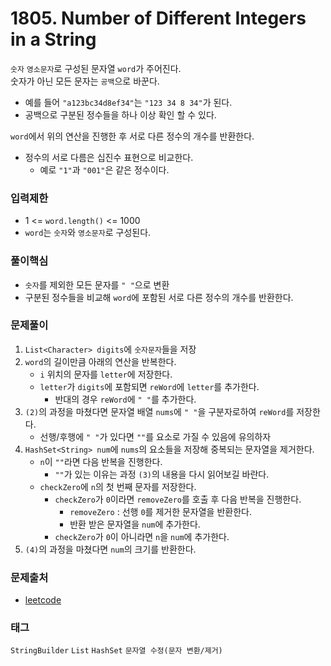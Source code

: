 # 1805. Number of Different Integers in a String
`숫자` `영소문자`로 구성된 문자열 `word`가 주어진다.  
숫자가 아닌 모든 문자는 `공백`으로 바꾼다.  
- 예를 들어 `"a123bc34d8ef34"`는 `"123 34 8 34"`가 된다.
- 공백으로 구분된 정수들을 하나 이상 확인 할 수 있다.  

`word`에서 위의 연산을 진행한 후 서로 다른 정수의 개수를 반환한다.  
- 정수의 서로 다름은 십진수 표현으로 비교한다.
  - 예로 `"1"`과 `"001"`은 같은 정수이다.
### 입력제한
- 1 <= `word.length()` <= 1000
- `word`는 `숫자`와 `영소문자`로 구성된다.
### 풀이핵심
- `숫자`를 제외한 모든 문자를 `" "`으로 변환
- 구분된 정수들을 비교해 `word`에 포함된 서로 다른 정수의 개수를 반환한다.
### 문제풀이
1. `List<Character> digits`에 `숫자문자`들을 저장
2. `word`의 길이만큼 아래의 연산을 반복한다.
   - `i` 위치의 문자를 `letter`에 저장한다.
   - `letter`가 `digits`에 포함되면 `reWord`에 `letter`를 추가한다.
     - 반대의 경우 `reWord`에 `" "`를 추가한다.
3. `(2)`의 과정을 마쳤다면 문자열 배열 `nums`에 `" "`을 구분자로하여 `reWord`를 저장한다.
   - 선행/후행에 `" "`가 있다면 `""`를 요소로 가질 수 있음에 유의하자
4. `HashSet<String> num`에 `nums`의 요소들을 저장해 중복되는 문자열을 제거한다.
   - `n`이 `""`라면 다음 반복을 진행한다.
     - `""`가 있는 이유는 과정 `(3)`의 내용을 다시 읽어보길 바란다.
   - `checkZero`에 `n`의 첫 번째 문자를 저장한다.
     - `checkZero`가 `0`이라면 `removeZero`를 호출 후 다음 반복을 진행한다.
       - `removeZero` : 선행 `0`를 제거한 문자열을 반환한다.
       - 반환 받은 문자열을 `num`에 추가한다.
     - `checkZero`가 `0`이 아니라면 `n`을 `num`에 추가한다.
5. `(4)`의 과정을 마쳤다면 `num`의 크기를 반환한다.
### 문제출처
- [leetcode](https://leetcode.com/problems/number-of-different-integers-in-a-string/)
### 태그
`StringBuilder` `List` `HashSet` `문자열 수정(문자 변환/제거)`